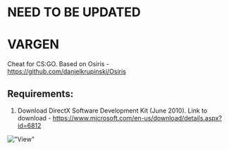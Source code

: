 # NEED TO BE UPDATED

# VARGEN
Сheat for CS:GO. Based on Osiris - https://github.com/danielkrupinski/Osiris

## Requirements:
1) Download DirectX Software Development Kit (June 2010).
Link to download - https://www.microsoft.com/en-us/download/details.aspx?id=6812

!["View"](https://cdn.discordapp.com/attachments/498189410970501151/598053122082078720/unknown.png)
